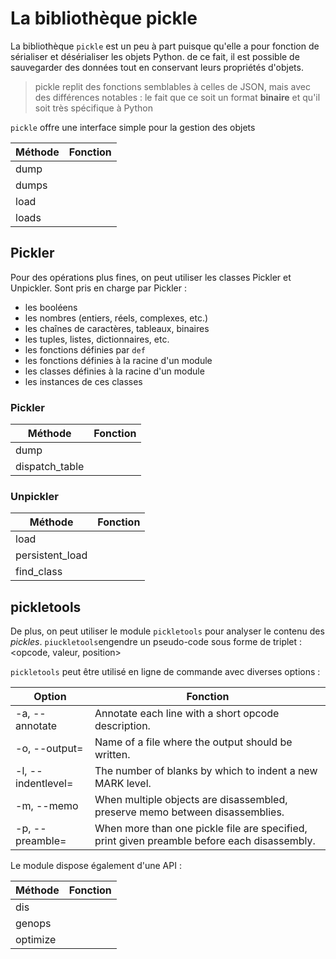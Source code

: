 # La bibliothèque pickle

La bibliothèque `pickle` est un peu à part puisque qu'elle a pour fonction de sérialiser et désérialiser les objets Python. de ce fait, il est possible de sauvegarder des données tout en conservant leurs propriétés d'objets.

> pickle replit des fonctions semblables à celles de JSON, mais avec des différences notables : le fait que ce soit un format __binaire__ et qu'il soit très spécifique à Python

`pickle` offre une interface simple pour la gestion des objets

Méthode | Fonction
------- | --------
dump | 
dumps | 
load | 
loads | 


## Pickler

Pour des opérations plus fines, on peut utiliser les classes Pickler et Unpickler.
Sont pris en charge par Pickler :

* les booléens
* les nombres (entiers, réels, complexes, etc.)
* les chaînes de caractères, tableaux, binaires
* les tuples, listes, dictionnaires, etc.
* les fonctions définies par `def`
* les fonctions définies à la racine d'un module
* les classes définies à la racine d'un module
* les instances de ces classes


### Pickler

Méthode | Fonction
------- | --------
dump | 
dispatch_table | 

### Unpickler

Méthode | Fonction
------- | --------
load | 
persistent_load | 
find_class | 


## pickletools

De plus, on peut utiliser le module `pickletools` pour analyser le contenu des _pickles_.
`piuckletools`engendre un pseudo-code sous forme de triplet : <opcode, valeur, position>

`pickletools` peut être utilisé en ligne de commande avec diverses options :

Option | Fonction
------- | --------
-a, --annotate | Annotate each line with a short opcode description.
-o, --output=<file> | Name of a file where the output should be written.
-l, --indentlevel=<num> | The number of blanks by which to indent a new MARK level.
-m, --memo | When multiple objects are disassembled, preserve memo between disassemblies.
-p, --preamble=<preamble> | When more than one pickle file are specified, print given preamble before each disassembly.

Le module dispose également d'une API :

Méthode | Fonction
------- | --------
dis | 
genops | 
optimize | 
